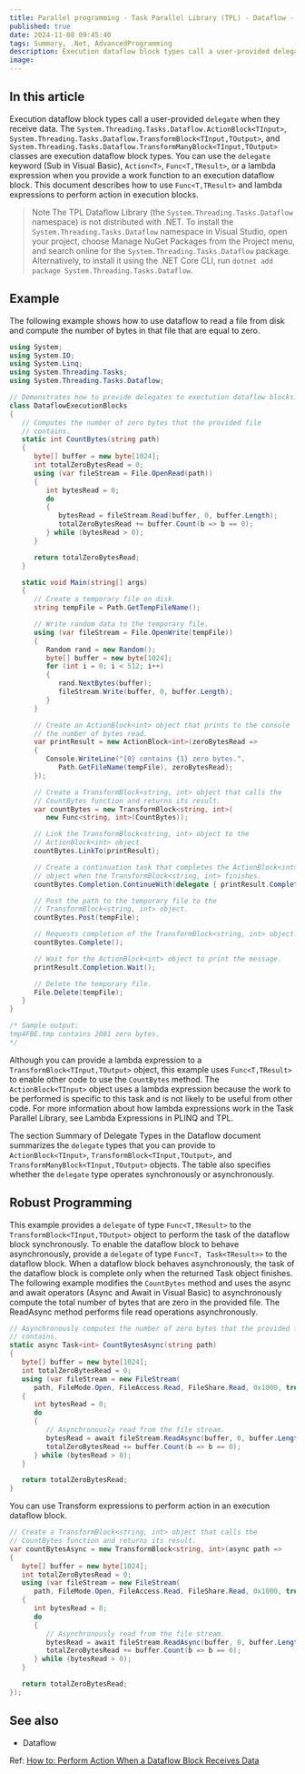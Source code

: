 ```yaml
---
title: Parallel programming - Task Parallel Library (TPL) - Dataflow - Perform an action when a dataflow block receives data
published: true
date: 2024-11-08 09:45:40
tags: Summary, .Net, AdvancedProgramming
description: Execution dataflow block types call a user-provided delegate when they receive data. The System.Threading.Tasks.Dataflow.ActionBlock<TInput>, System.Threading.Tasks.Dataflow.TransformBlock<TInput,TOutput>, and System.Threading.Tasks.Dataflow.TransformManyBlock<TInput,TOutput> classes are execution dataflow block types. You can use the delegate keyword (Sub in Visual Basic), Action<T>, Func<T,TResult>, or a lambda expression when you provide a work function to an execution dataflow block. This document describes how to use Func<T,TResult> and lambda expressions to perform action in execution blocks.
image:
---
```


## In this article

Execution dataflow block types call a user-provided ```delegate``` when they receive data. The ```System.Threading.Tasks.Dataflow.ActionBlock<TInput>```, ```System.Threading.Tasks.Dataflow.TransformBlock<TInput,TOutput>```, and ```System.Threading.Tasks.Dataflow.TransformManyBlock<TInput,TOutput>``` classes are execution dataflow block types. You can use the ```delegate``` keyword (Sub in Visual Basic), `Action<T>`, `Func<T,TResult>`, or a lambda expression when you provide a work function to an execution dataflow block. This document describes how to use `Func<T,TResult>` and lambda expressions to perform action in execution blocks.

> Note
The TPL Dataflow Library (the ```System.Threading.Tasks.Dataflow``` namespace) is not distributed with .NET. To install the ```System.Threading.Tasks.Dataflow``` namespace in Visual Studio, open your project, choose Manage NuGet Packages from the Project menu, and search online for the ```System.Threading.Tasks.Dataflow``` package. Alternatively, to install it using the .NET Core CLI, run ```dotnet add package System.Threading.Tasks.Dataflow```.

## Example

The following example shows how to use dataflow to read a file from disk and compute the number of bytes in that file that are equal to zero.

```csharp
using System;
using System.IO;
using System.Linq;
using System.Threading.Tasks;
using System.Threading.Tasks.Dataflow;

// Demonstrates how to provide delegates to exectution dataflow blocks.
class DataflowExecutionBlocks
{
   // Computes the number of zero bytes that the provided file
   // contains.
   static int CountBytes(string path)
   {
      byte[] buffer = new byte[1024];
      int totalZeroBytesRead = 0;
      using (var fileStream = File.OpenRead(path))
      {
         int bytesRead = 0;
         do
         {
            bytesRead = fileStream.Read(buffer, 0, buffer.Length);
            totalZeroBytesRead += buffer.Count(b => b == 0);
         } while (bytesRead > 0);
      }

      return totalZeroBytesRead;
   }

   static void Main(string[] args)
   {
      // Create a temporary file on disk.
      string tempFile = Path.GetTempFileName();

      // Write random data to the temporary file.
      using (var fileStream = File.OpenWrite(tempFile))
      {
         Random rand = new Random();
         byte[] buffer = new byte[1024];
         for (int i = 0; i < 512; i++)
         {
            rand.NextBytes(buffer);
            fileStream.Write(buffer, 0, buffer.Length);
         }
      }

      // Create an ActionBlock<int> object that prints to the console
      // the number of bytes read.
      var printResult = new ActionBlock<int>(zeroBytesRead =>
      {
         Console.WriteLine("{0} contains {1} zero bytes.",
            Path.GetFileName(tempFile), zeroBytesRead);
      });

      // Create a TransformBlock<string, int> object that calls the
      // CountBytes function and returns its result.
      var countBytes = new TransformBlock<string, int>(
         new Func<string, int>(CountBytes));

      // Link the TransformBlock<string, int> object to the
      // ActionBlock<int> object.
      countBytes.LinkTo(printResult);

      // Create a continuation task that completes the ActionBlock<int>
      // object when the TransformBlock<string, int> finishes.
      countBytes.Completion.ContinueWith(delegate { printResult.Complete(); });

      // Post the path to the temporary file to the
      // TransformBlock<string, int> object.
      countBytes.Post(tempFile);

      // Requests completion of the TransformBlock<string, int> object.
      countBytes.Complete();

      // Wait for the ActionBlock<int> object to print the message.
      printResult.Completion.Wait();

      // Delete the temporary file.
      File.Delete(tempFile);
   }
}

/* Sample output:
tmp4FBE.tmp contains 2081 zero bytes.
*/
```

Although you can provide a lambda expression to a `TransformBlock<TInput,TOutput>` object, this example uses `Func<T,TResult>` to enable other code to use the ```CountBytes``` method. The `ActionBlock<TInput>` object uses a lambda expression because the work to be performed is specific to this task and is not likely to be useful from other code. For more information about how lambda expressions work in the Task Parallel Library, see Lambda Expressions in PLINQ and TPL.

The section Summary of Delegate Types in the Dataflow document summarizes the ```delegate``` types that you can provide to `ActionBlock<TInput>`, `TransformBlock<TInput,TOutput>`, and `TransformManyBlock<TInput,TOutput>` objects. The table also specifies whether the ```delegate``` type operates synchronously or asynchronously.

## Robust Programming

This example provides a ```delegate``` of type `Func<T,TResult>` to the `TransformBlock<TInput,TOutput>` object to perform the task of the dataflow block synchronously. To enable the dataflow block to behave asynchronously, provide a ```delegate``` of type `Func<T, Task<TResult>>` to the dataflow block. When a dataflow block behaves asynchronously, the task of the dataflow block is complete only when the returned Task<TResult> object finishes. The following example modifies the ```CountBytes``` method and uses the async and await operators (Async and Await in Visual Basic) to asynchronously compute the total number of bytes that are zero in the provided file. The ReadAsync method performs file read operations asynchronously.

```csharp
// Asynchronously computes the number of zero bytes that the provided file
// contains.
static async Task<int> CountBytesAsync(string path)
{
   byte[] buffer = new byte[1024];
   int totalZeroBytesRead = 0;
   using (var fileStream = new FileStream(
      path, FileMode.Open, FileAccess.Read, FileShare.Read, 0x1000, true))
   {
      int bytesRead = 0;
      do
      {
         // Asynchronously read from the file stream.
         bytesRead = await fileStream.ReadAsync(buffer, 0, buffer.Length);
         totalZeroBytesRead += buffer.Count(b => b == 0);
      } while (bytesRead > 0);
   }

   return totalZeroBytesRead;
}
```

You can use Transform expressions to perform action in an execution dataflow block.

```csharp
// Create a TransformBlock<string, int> object that calls the
// CountBytes function and returns its result.
var countBytesAsync = new TransformBlock<string, int>(async path =>
{
   byte[] buffer = new byte[1024];
   int totalZeroBytesRead = 0;
   using (var fileStream = new FileStream(
      path, FileMode.Open, FileAccess.Read, FileShare.Read, 0x1000, true))
   {
      int bytesRead = 0;
      do
      {
         // Asynchronously read from the file stream.
         bytesRead = await fileStream.ReadAsync(buffer, 0, buffer.Length);
         totalZeroBytesRead += buffer.Count(b => b == 0);
      } while (bytesRead > 0);
   }

   return totalZeroBytesRead;
});
```

## See also

- Dataflow

Ref: [How to: Perform Action When a Dataflow Block Receives Data](https://learn.microsoft.com/en-us/dotnet/standard/parallel-programming/how-to-perform-action-when-a-dataflow-block-receives-data)